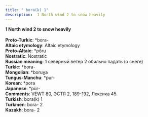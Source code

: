 ```yaml
---
title: " bora(k) 1"
description:  1 North wind 2 to snow heavily
---
```

<strong> 1 North wind 2 to snow heavily</strong><br><br>
<strong>Proto-Turkic</strong>:  *bora-<br>
<strong>Altaic etymology</strong>:  Altaic etymology<br>
<strong> Proto-Altaic</strong>:  *pŏ̀ru<br>
<strong>Nostratic</strong>:  Nostratic<br>
<strong>Russian meaning</strong>:  1 северный ветер 2 обильно падать (о снеге)<br>
<strong>Turkic</strong>:  *bora-<br>
<strong>Mongolian</strong>:  *boruɣa<br>
<strong>Tungus-Manchu</strong>:  *pur-<br>
<strong>Korean</strong>:  *pora<br>
<strong>Japanese</strong>:  *pùr-<br>
<strong>Comments</strong>:  VEWT 80, ЭСТЯ 2, 189-192, Лексика 45.<br>
<strong>Turkish</strong>:  bora(k) 1<br>
<strong>Turkmen</strong>:  bora- 2<br>
<strong>Kazakh</strong>:  bora- 2<br>


